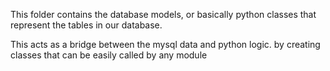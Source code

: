 This folder contains the database models,
or basically python classes that represent the tables in our database.

This acts as a bridge between the mysql data
and python logic. by creating classes that can be
easily called by any module